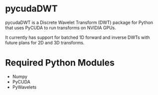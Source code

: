 # pycudaDWT

pycudaDWT is a Discrete Wavelet Transform (DWT) package for Python that uses PyCUDA to run transforms on NVIDIA GPUs.

It currently has support for batched 1D forward and inverse DWTs with future plans for 2D and 3D transforms.

# Required Python Modules
+ Numpy
+ PyCUDA
+ PyWavelets
